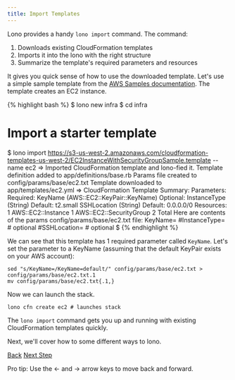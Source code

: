 ```yaml
---
title: Import Templates
---
```


Lono provides a handy `lono import` command. The command:

1. Downloads existing CloudFormation templates
2. Imports it into the lono with the right structure
3. Summarize the template's required parameters and resources

It gives you quick sense of how to use the downloaded template.  Let's use a simple sample template from the [AWS Samples documentation](https://docs.aws.amazon.com/AWSCloudFormation/latest/UserGuide/sample-templates-services-us-west-2.html#w2ab2c23c48c13c15).  The template creates an EC2 instance.

{% highlight bash %}
$ lono new infra
$ cd infra
# Import a starter template
$ lono import https://s3-us-west-2.amazonaws.com/cloudformation-templates-us-west-2/EC2InstanceWithSecurityGroupSample.template --name ec2
=> Imported CloudFormation template and lono-fied it.
Template definition added to app/definitions/base.rb
Params file created to config/params/base/ec2.txt
Template downloaded to app/templates/ec2.yml
=> CloudFormation Template Summary:
Parameters:
Required:
  KeyName (AWS::EC2::KeyPair::KeyName)
Optional:
  InstanceType (String) Default: t2.small
  SSHLocation (String) Default: 0.0.0.0/0
Resources:
  1 AWS::EC2::Instance
  1 AWS::EC2::SecurityGroup
  2 Total
Here are contents of the params config/params/base/ec2.txt file:
KeyName=
#InstanceType=        # optional
#SSHLocation=         # optional
$
{% endhighlight %}

We can see that this template has 1 required parameter called `KeyName`.  Let's set the parameter to a KeyName (assuming that the default KeyPair exists on your AWS account):

```
sed "s/KeyName=/KeyName=default/" config/params/base/ec2.txt > config/params/base/ec2.txt.1
mv config/params/base/ec2.txt{.1,}
```

Now we can launch the stack.

```
lono cfn create ec2 # launches stack
````

The `lono import` command gets you up and running with existing CloudFormation templates quickly.

Next, we'll cover how to some different ways to lono.

<a id="prev" class="btn btn-basic" href="{% link docs.md %}">Back</a>
<a id="next" class="btn btn-primary" href="{% link _docs/install.md %}">Next Step</a>
<p class="keyboard-tip">Pro tip: Use the <- and -> arrow keys to move back and forward.</p>

